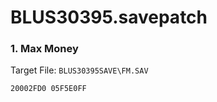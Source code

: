 # BLUS30395.savepatch

### 1. Max Money

Target File: `BLUS30395SAVE\FM.SAV`

```
20002FD0 05F5E0FF
```

